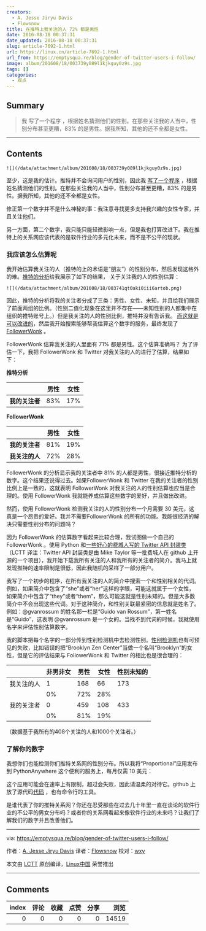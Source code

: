 ```yaml
---
creators:
  - A. Jesse Jiryu Davis
  - Flowsnow
title: 在推特上我关注的人 72% 都是男性
date: 2016-08-18 00:37:31
date_updated: 2016-08-18 00:37:31
slug: article-7692-1.html
url: https://linux.cn/article-7692-1.html
url_from: https://emptysqua.re/blog/gender-of-twitter-users-i-follow/
image: album/201608/18/003739y089l1kjkguy0z9s.jpg
tags: []
categories:
  - 观点
---
```


## Summary

> 我 写了一个程序 ，根据姓名猜测他们的性别。在那些关注我的人当中，性别分布甚至更糟，83% 的是男性。据我所知，其他的还不全都是女性。

***

<!-- more -->

## Contents

`![](/data/attachment/album/201608/18/003739y089l1kjkguy0z9s.jpg)`

至少，这是我的估计。推特并不会询问用户的性别，因此我 [写了一个程序](https://www.proporti.onl/) ，根据姓名猜测他们的性别。在那些关注我的人当中，性别分布甚至更糟，83% 的是男性。据我所知，其他的还不全都是女性。

修正第一个数字并不是什么神秘的事：我注意寻找更多支持我兴趣的女性专家，并且关注他们。

另一方面，第二个数字，我只能只能轻微影响一点，但是我也打算改进下。我在推特上的关系网应该代表的是软件行业的多元化未来，而不是不公平的现状。

### 我应该怎么估算呢

我开始估算我关注的人（推特的上的术语是“朋友”）的性别分布，然后发现这格外的难。[推特的分析](https://analytics.twitter.com/)给我展示了如下的结果， 关于关注我的人的性别估算：

`![](/data/attachment/album/201608/18/003741qt0aki0iii6artob.png)`

因此，推特的分析将我的关注者分成了三类：男性、女性、未知，并且给我们展示了前面两组的比例。（性别二值化现象在这里并不存在——未知性别的人都集中在组织的推特账号上。）但是我关注的人的性别比例，推特并没有告诉我。 [而这就是可以改进的](http://english.stackexchange.com/questions/14952/that-which-is-measured-improves)，然后我开始搜索能够帮我估算这个数字的服务，最终发现了 [FollowerWonk](https://moz.com/followerwonk/) 。

FollowerWonk 估算我关注的人里面有 71% 都是男性。这个估算准确吗？ 为了评估一下，我把 FollowerWonk 和 Twitter 对我关注的人的进行了估算，结果如下：

**推特分析**

|  | 男性 | 女性 |
| --- | --- | --- |
| **我的关注者** | 83% | 17% |

**FollowerWonk**

|  | 男性 | 女性 |
| --- | --- | --- |
| **我的关注者** | 81% | 19% |
| **我关注的人** | 72% | 28% |

FollowerWonk 的分析显示我的关注者中 81% 的人都是男性，很接近推特分析的数字。这个结果还说得过去。如果FollowerWonk 和 Twitter 在我的关注者的性别比例上是一致的，这就表明 FollowerWonk 对我关注的人的性别估算也应当是合理的。使用 FollowerWonk 我就能养成估算这些数字的爱好，并且做出改进。

然而，使用 FollowerWonk 检测我关注的人的性别分布一个月需要 30 美元，这真是一个昂贵的爱好。我并不需要FollowerWonk 的所有的功能。我能很经济的解决只需要性别分布的问题吗？

因为 FollowerWonk 的估算数字看起来比较合理，我试图做一个自己的 FollowerWonk 。使用 Python 和[一些好心的费城人写的 Twitter API 封装类](https://github.com/bear/python-twitter/graphs/contributors)（LCTT 译注：Twitter API 封装类是由 Mike Taylor 等一批费城人在 github 上开源的一个项目），我开始下载我所有关注的人和我所有的关注者的简介。我马上就发现推特的速率限制是很低，因此我随机的采样了一部分用户。

我写了一个初步的程序，在所有我关注的人的简介中搜索一个和性别相关的代词。例如，如果简介中包含了“she”或者“her”这样的字眼，可能这就属于一个女性，如果简介中包含了“they”或者“them”，那么可能这就是性别未知的。但是大多数简介中不会出现这些代词。对于这种简介，和性别关联最紧密的信息就是姓名了。例如：@gvanrossum 的姓名那一栏是“Guido van Rossum”，第一姓名是“Guido”，这表明 @gvanrossum 是一个女的。当找不到代词的时候，我就使用名字来评估性别估算数字。

我的脚本把每个名字的一部分传到性别检测机中去检测性别。[性别检测机](https://pypi.python.org/pypi/SexMachine/)也有可预见的失败，比如错误的把“Brooklyn Zen Center”当做一个名叫“Brooklyn”的女性，但是它的评估结果与 FollowerWonk 和 Twitter 的相比也是很合理的：

|  | 非男非女 | 男性 | 女性 | 性别未知的 |
| --- | --- | --- | --- | --- |
| 我关注的人 | 1 | 168 | 66 | 173 |
|  | 0% | 72% | 28% |  |
| 我的关注者 | 0 | 459 | 108 | 433 |
|  | 0% | 81% | 19% |  |

（数据基于我所有的408个关注的人和1000个关注者。）

### 了解你的数字

我想你们也能检测你们推特关系网的性别分布。所以我将“Proportional”应用发布到 PythonAnywhere 这个便利的服务上，每月仅需 10 美元：

这个应用可能会在速率上有限制，超过会失败，因此请温柔的对待它。github 上放了源代码[代码](https://github.com/ajdavis/twitter-gender-distribution) ，也有命令行的工具。

是谁代表了你的推特关系网？你还在忍受那些在过去几十年里一直在谈论的软件行业的不公平的男女分布吗？或者你的关系网看起来像软件行业的未来吗？让我们了解我们的数字并且改善他们。

---

via: <https://emptysqua.re/blog/gender-of-twitter-users-i-follow/>

作者：[A. Jesse Jiryu Davis](https://disqus.com/by/AJesseJiryuDavis/) 译者：[Flowsnow](https://github.com/Flowsnow) 校对：[wxy](https://github.com/wxy)

本文由 [LCTT](https://github.com/LCTT/TranslateProject) 原创编译，[Linux中国](https://linux.cn/) 荣誉推出

***

## Comments


|   index |   评论 |   收藏 |   点赞 |   分享 |   浏览 |
|--------:|-------:|-------:|-------:|-------:|-------:|
|       0 |      0 |      0 |      0 |      0 |  14519 |
